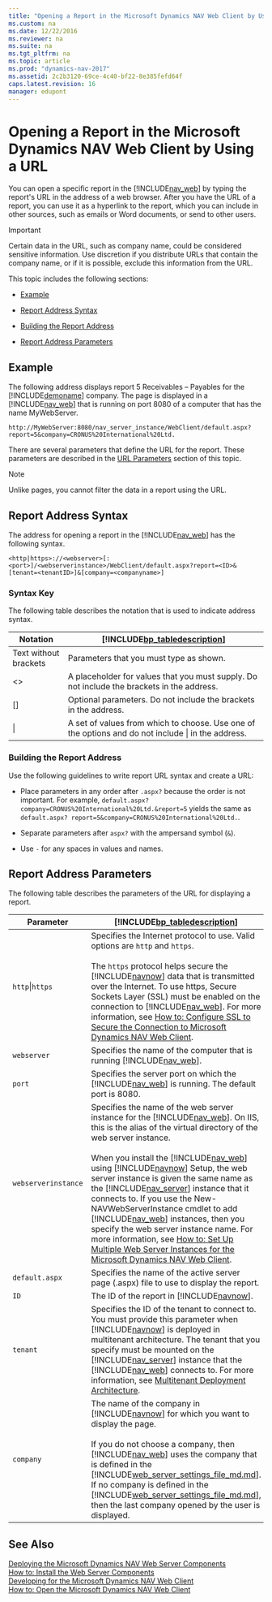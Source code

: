 ```yaml
---
title: "Opening a Report in the Microsoft Dynamics NAV Web Client by Using a URL"
ms.custom: na
ms.date: 12/22/2016
ms.reviewer: na
ms.suite: na
ms.tgt_pltfrm: na
ms.topic: article
ms.prod: "dynamics-nav-2017"
ms.assetid: 2c2b3120-69ce-4c40-bf22-8e385fefd64f
caps.latest.revision: 16
manager: edupont
---
```

# Opening a Report in the Microsoft Dynamics NAV Web Client by Using a URL
You can open a specific report in the [!INCLUDE[nav_web](includes/nav_web_md.md)] by typing the report's URL in the address of a web browser. After you have the URL of a report, you can use it as a hyperlink to the report, which you can include in other sources, such as emails or Word documents, or send to other users.  
  
> [!IMPORTANT]  
>  Certain data in the URL, such as company name, could be considered sensitive information. Use discretion if you distribute URLs that contain the company name, or if it is possible, exclude this information from the URL.  
  
 This topic includes the following sections:  
  
-   [Example](Opening-a-Report-in-the-Microsoft-Dynamics-NAV-Web-Client-by-Using-a-URL.md#Example)  
  
-   [Report Address Syntax](Opening-a-Report-in-the-Microsoft-Dynamics-NAV-Web-Client-by-Using-a-URL.md#Syntax)  
  
-   [Building the Report Address](Opening-a-Report-in-the-Microsoft-Dynamics-NAV-Web-Client-by-Using-a-URL.md#Building)  
  
-   [Report Address Parameters](Opening-a-Report-in-the-Microsoft-Dynamics-NAV-Web-Client-by-Using-a-URL.md#Paramters)  
  
##  <a name="Example"></a> Example  
 The following address displays report 5 Receivables – Payables for the [!INCLUDE[demoname](includes/demoname_md.md)] company. The page is displayed in a [!INCLUDE[nav_web](includes/nav_web_md.md)] that is running on port 8080 of a computer that has the name MyWebServer.  
  
```  
http://MyWebServer:8080/nav_server_instance/WebClient/default.aspx?report=5&company=CRONUS%20International%20Ltd.   
```  
  
 There are several parameters that define the URL for the report. These parameters are described in the [URL Parameters](Opening-a-Page-in-the-Microsoft-Dynamics-NAV-Web-Client-by-Using-a-URL.md#Paramters) section of this topic.  
  
> [!NOTE]  
>  Unlike pages, you cannot filter the data in a report using the URL.  
  
##  <a name="Syntax"></a> Report Address Syntax  
 The address for opening a report in the [!INCLUDE[nav_web](includes/nav_web_md.md)] has the following syntax.  
  
```  
<http|https>://<webserver>[:<port>]/<webserverinstance>/WebClient/default.aspx?report=<ID>&[tenant=<tenantID>]&[company=<companyname>]  
```  
  
### Syntax Key  
 The following table describes the notation that is used to indicate address syntax.  
  
|Notation|[!INCLUDE[bp_tabledescription](includes/bp_tabledescription_md.md)]|  
|--------------|---------------------------------------|  
|Text without brackets|Parameters that you must type as shown.|  
|<>|A placeholder for values that you must supply. Do not include the brackets in the address.|  
|[]|Optional parameters. Do not include the brackets in the address.|  
|&#124;|A set of values from which to choose. Use one of the options and do not include &#124; in the address.|  
  
###  <a name="Building"></a> Building the Report Address  
 Use the following guidelines to write report URL syntax and create a URL:  
  
-   Place parameters in any order after `.aspx?` because the order is not important. For example, `default.aspx?company=CRONUS%20International%20Ltd.&report=5` yields the same as `default.aspx? report=5&company=CRONUS%20International%20Ltd.`.  
  
-   Separate parameters after `aspx?` with the ampersand symbol (`&`).  
  
-   Use `-` for any spaces in values and names.  
  
##  <a name="Paramters"></a> Report Address Parameters  
 The following table describes the parameters of the URL for displaying a report.  
  
|Parameter|[!INCLUDE[bp_tabledescription](includes/bp_tabledescription_md.md)]|  
|---------------|---------------------------------------|  
|`http`&#124;`https`|Specifies the Internet protocol to use. Valid options are `http` and `https`.<br /><br /> The `https` protocol helps secure the [!INCLUDE[navnow](includes/navnow_md.md)] data that is transmitted over the Internet. To use https, Secure Sockets Layer \(SSL\) must be enabled on the connection to [!INCLUDE[nav_web](includes/nav_web_md.md)]. For more information, see [How to: Configure SSL to Secure the Connection to Microsoft Dynamics NAV Web Client](How-to--Configure-SSL-to-Secure-the-Connection-to-Microsoft-Dynamics-NAV-Web-Client.md).|  
|`webserver`|Specifies the name of the computer that is running [!INCLUDE[nav_web](includes/nav_web_md.md)].|  
|`port`|Specifies the server port on which the [!INCLUDE[nav_web](includes/nav_web_md.md)] is running. The default port is 8080.|  
|`webserverinstance`|Specifies the name of the web server instance for the [!INCLUDE[nav_web](includes/nav_web_md.md)]. On IIS, this is the alias of the virtual directory of the web server instance.<br /><br /> When you install the [!INCLUDE[nav_web](includes/nav_web_md.md)] using [!INCLUDE[navnow](includes/navnow_md.md)] Setup, the web server instance is given the same name as the [!INCLUDE[nav_server](includes/nav_server_md.md)] instance that it connects to. If you use the New-NAVWebServerInstance cmdlet to add [!INCLUDE[nav_web](includes/nav_web_md.md)] instances, then you specify the web server instance name. For more information, see [How to: Set Up Multiple Web Server Instances for the Microsoft Dynamics NAV Web Client](How-to--Set-Up-Multiple-Web-Server-Instances-for-the-Microsoft-Dynamics-NAV-Web-Client.md).|  
|`default.aspx`|Specifies the name of the active server page \(.aspx\) file to use to display the report.|  
|`ID`|The ID of the report in [!INCLUDE[navnow](includes/navnow_md.md)].|  
|`tenant`|Specifies the ID of the tenant to connect to. You must provide this parameter when [!INCLUDE[navnow](includes/navnow_md.md)] is deployed in multitenant architecture. The tenant that you specify must be mounted on the [!INCLUDE[nav_server](includes/nav_server_md.md)] instance that the [!INCLUDE[nav_web](includes/nav_web_md.md)] connects to. For more information, see [Multitenant Deployment Architecture](Multitenant-Deployment-Architecture.md).|  
|`company`|The name of the company in [!INCLUDE[navnow](includes/navnow_md.md)] for which you want to display the page.<br /><br /> If you do not choose a company, then [!INCLUDE[nav_web](includes/nav_web_md.md)] uses the company that is defined in the [!INCLUDE[web_server_settings_file_md.md](includes/web_server_settings_file_md.md)]. If no company is defined in the [!INCLUDE[web_server_settings_file_md.md](includes/web_server_settings_file_md.md)], then the last company opened by the user is displayed.|  
  
## See Also  
 [Deploying the Microsoft Dynamics NAV Web Server Components](Deploying-the-Microsoft-Dynamics-NAV-Web-Server-Components.md)   
 [How to: Install the Web Server Components](How-to--Install-the-Web-Server-Components.md)   
 [Developing for the Microsoft Dynamics NAV Web Client](Developing-for-the-Microsoft-Dynamics-NAV-Web-Client.md)   
 [How to: Open the Microsoft Dynamics NAV Web Client](How-to--Open-the-Microsoft-Dynamics-NAV-Web-Client.md)